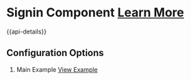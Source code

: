 # Signin Component [Learn More](#)

{{api-details}}

## Configuration Options

1. Main Example [View Example](../components/signin/example-index)
